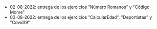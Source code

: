 - 02-08-2022: entrega de los ejercicios "Número Romanos" y "Código Morse" 
- 03-08-2022: entrega de los ejercicios "CalcularEdad", "Deportistas" y 
"Covid19"
